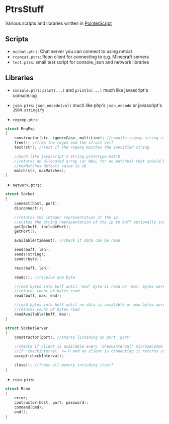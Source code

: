 # PtrsStuff

Various scripts and libraries written in [PointerScript](https://github.com/M4GNV5/PointerScript)

## Scripts
- `ncchat.ptrs`: Chat server you can connect to using netcat
- `rconcat.ptrs`: Rcon client for connecting to e.g. Minecraft servers
- `test.ptrs`: small test script for console, json and network libraries

## Libraries
- `console.ptrs`: `print(...)` and `println(...)` much like javascript's console.log
- `json.ptrs`: `json_encode(val)` much like php's `json_encode` or javascript's `JSON.stringify`

- `regexp.ptrs`:
```C
struct RegExp
{
	constructor(str, ignoreCase, multiLine); //compile regexp string str
	free(); //free the regex and the struct self
	test(str); //test if the regexp matches the specified string

	//much like javascript's String.prototype.match
	//returns an allocated array (or NULL for no matches) that should be freed
	//maxMatches default value is 16
	match(str, maxMatches);
}
```

- `network.ptrs`:
```C
struct Socket
{
	connect(host, port);
	disconnect();

	//returns the integer representation of the ip
	//writes the string representation of the ip to buff optionally including the port
	getIp(buff, includePort);
	getPort();

	available(timeout); //check if data can be read

	send(buff, len);
	sends(string);
	sendc(byte);

	recv(buff, len);

	readc(); //receive one byte

	//read bytes into buff until 'end' byte is read or 'max' bytes were read
	//returns count of bytes read
	read(buff, max, end);

	//read bytes into buff until no data is available or max bytes were read
	//returns count of bytes read
	readAvailable(buff, max);
}

struct SocketServer
{
	constructor(port); //starts listening on port 'port'

	//checks if client is available every 'checkInterval' microseconds
	//if 'checkInterval' <= 0 and no client is connecting it returns undefined
	accept(checkInterval);

	close(); //frees all memory including itself
}
```

- `rcon.ptrs`:
```C
struct Rcon
{
	error;
	contructor(host, port, password);
	command(cmd);
	end();
}
```
